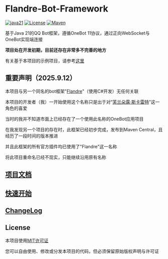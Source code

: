 # Flandre-Bot-Framework

[![java21](https://img.shields.io/badge/Java-21-blue.svg)](https://www.oracle.com/java/technologies/downloads/#java21)
[![License](https://img.shields.io/badge/license-MIT-blue.svg)](https://opensource.org/licenses/MIT)
[![Maven](https://img.shields.io/badge/Maven-Central-blue.svg)](https://central.sonatype.com/artifact/io.github.lemonjuice95/flandre-bot-framework)

基于Java 21的QQ Bot框架，遵循OneBot 11协议，通过正向WebSocket与OneBot实现端连接

**项目处在开发初期，目前还存在非常多不完善的地方**

有关基于本项目的示例项目，请参考[这里](https://github.com/LemonJuice95/flandre-bot-example)

## 重要声明（2025.9.12）
本项目与另一个同名的bot框架"[Flandre](https://github.com/FlandreBot/Flandre)"（使用C#开发）无任何关联

本项目的开发者（我）一开始使用这个名称只是出于对“[芙兰朵露·斯卡雷特](https://thwiki.cc/%E8%8A%99%E5%85%B0%E6%9C%B5%E9%9C%B2%C2%B7%E6%96%AF%E5%8D%A1%E8%95%BE%E7%89%B9)”这一角色的喜爱

当时的我并不知道市面上已经存在了一个使用此名称的OneBot应用项目

在我发现另一个项目的存在时，此框架已经初步完成，发布到Maven Central，且经历了一段时间的版本推进

并且此框架的所有官方插件均已使用了"Flandre"这一名称

将此项目重命名已经不现实，只能继续沿用原有名称

## [项目文档](docs/index.md)

## [快速开始](docs/quickstart.md)

## [ChangeLog](CHANGELOG.md)

## License

本项目使用[MIT许可证](LICENSE)

您可以自由使用、修改或分发本项目的代码，但必须保留原始版权声明与许可证
